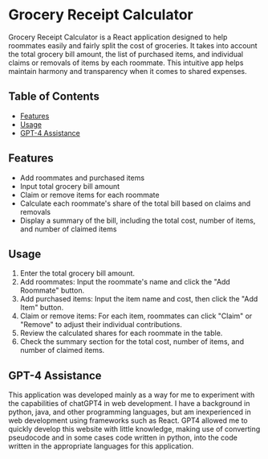 # Grocery Receipt Calculator

Grocery Receipt Calculator is a React application designed to help roommates easily and fairly split the cost of groceries. It takes into account the total grocery bill amount, the list of purchased items, and individual claims or removals of items by each roommate. This intuitive app helps maintain harmony and transparency when it comes to shared expenses.

## Table of Contents

- [Features](#features)
- [Usage](#usage)
- [GPT-4 Assistance](#gpt-4-assistance)

## Features

- Add roommates and purchased items
- Input total grocery bill amount
- Claim or remove items for each roommate
- Calculate each roommate's share of the total bill based on claims and removals
- Display a summary of the bill, including the total cost, number of items, and number of claimed items

## Usage

1. Enter the total grocery bill amount.
2. Add roommates: Input the roommate's name and click the "Add Roommate" button.
3. Add purchased items: Input the item name and cost, then click the "Add Item" button.
4. Claim or remove items: For each item, roommates can click "Claim" or "Remove" to adjust their individual contributions.
5. Review the calculated shares for each roommate in the table.
6. Check the summary section for the total cost, number of items, and number of claimed items.

## GPT-4 Assistance

This application was developed mainly as a way for me to experiment with the capabilities of chatGPT4 in web development. I have a background in python, java, and other programming languages, but am inexperienced in web development using frameworks such as React. GPT4 allowed me to quickly develop this website with little knowledge, making use of converting pseudocode and in some cases code written in python, into the code written in the appropriate languages for this application.
